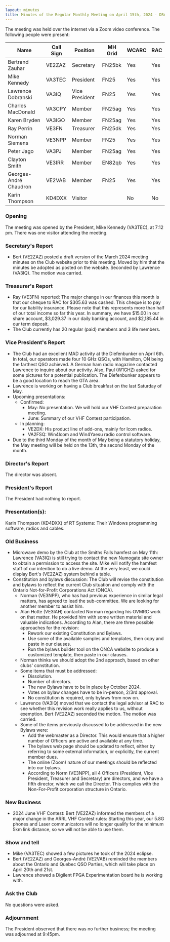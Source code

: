 ```yaml
---
layout: minutes
title: Minutes of the Regular Monthly Meeting on April 15th, 2024 - DRAFT
---
```

The meeting was held over the internet via a Zoom video conference.
The following people were present:

| Name                   | Call Sign  | Position         | MH Grid | WCARC | RAC |
|------------------------|------------|------------------|---------|-------|-----|
| Bertrand Zauhar        | VE2ZAZ     | Secretary        | FN25bk  | Yes   | Yes |
| Mike Kennedy           | VA3TEC     | President        | FN25    | Yes   | Yes |
| Lawrence Dobranski     | VA3IQ      | Vice President   | FN25    | Yes   | Yes |
| Charles MacDonald      | VA3CPY     | Member           | FN25ag  | Yes   | Yes |
| Karen Bryden           | VA3IGO     | Member           | FN25ag  | Yes   | Yes |
| Ray Perrin             | VE3FN      | Treasurer        | FN25dk  | Yes   | Yes |
| Norman Siemens         | VE3NPP     | Member           | FN25    | Yes   | Yes |
| Peter Jago             | VA3PJ      | Member           | FN25ag  | Yes   | Yes |
| Clayton Smith          | VE3IRR     | Member           | EN82qb  | Yes   | Yes |
| Georges-André Chaudron | VE2VAB     | Member           | FN25    | Yes   | Yes |
| Karin Thompson         | KD4DXX     | Visitor          |         | No    | No  |


### Opening
The meeting was opened by the President, Mike Kennedy (VA3TEC), at 7:12 pm.
There was one visitor attending the meeting.

### Secretary's Report
- Bert (VE2ZAZ) posted a draft version of the March 2024 meeting minutes on the Club website prior to this meeting. Moved by him that the minutes be adopted as posted on the website. Seconded by Lawrence (VA3IQ). The motion was carried.

### Treasurer's Report
- Ray (VE3FN) reported: The major change in our finances this month is that our cheque to RAC for $305.63 was cashed.  This cheque is to pay for our liability insurance.  Please note that this represents more than half of our total income so far this year. In summary, we have $15.00 in our share account, $3,029.37 in our daily banking account, and $2,185.44 in our term deposit.
- The Club currently has 20 regular (paid) members and 3 life members.

### Vice President's Report
- The Club had an excellent MAD activity at the Diefenbunker on April 6th. In total, our operators made four 10 GHz QSOs, with Hamilton, ON being the farthest QSO achieved. A German ham radio magazine contacted Lawrence to inquire about our activity. Also, Paul (W1GHZ) asked for some pictures for a potential publication. The Diefenbunker appears to be a good location to reach the GTA area.
- Lawrence is working on having a Club breakfast on the last Saturday of May.
- Upcoming presentations:
  - Confirmed:
    - May: No presentation. We will hold our VHF Contest preparation meeting.
    - June: Summary of our VHF Contest participation.
  - In planning:
    - VE2DX: His product line of add-ons, mainly for Icom radios.
    - VA2FSQ: Win4Icom and Win4Yaesu radio control software.
- Due to the third Monday of the month of May being a statutory holiday, the May meeting will be held on the 13th, the second Monday of the month.

### Director's Report
The director was absent.

### President's Report
The President had nothing to report.

### Presentation(s):
Karin Thompson (KD4DXX) of RT Systems: Their Windows programming software, radios and cables.

### Old Business
- Microwave demo by the Club at the Smiths Falls hamfest on May 11th: Lawrence (VA3IQ) is still trying to contact the new Numogate site owner to obtain a permission to access the site. Mike will notify the hamfest staff of our intention to do a live demo. At the very least, we could display Bert's (VE2ZAZ) system behind a table.
- Constitution and bylaws discussion: The Club will revise the constitution and bylaws to reflect the current Club situation and comply with the Ontario Not-for-Profit Corporations Act (ONCA).
  - Norman (VE3NPP), who has had previous experience in similar legal matters, has agreed to lead the sub-committee. We are looking for another member to assist him.
  - Alan Hotte (VE3IAH) contacted Norman regarding his OVMRC work on that matter. He provided him with some written material and valuable indications. According to Alan, there are three possible approaches for the revision:
    - Rework our existing Constitution and Bylaws.
    - Use some of the available samples and templates, then copy and paste in our clauses.
    - Run the bylaws builder tool on the ONCA website to produce a customized template, then paste in our clauses.
  - Norman thinks we should adopt the 2nd approach, based on other clubs' constitution.
  - Some items that must be addressed:
    - Dissolution.
    - Number of directors.
    - The new Bylaws have to be in place by October 2024.
    - Votes on bylaw changes have to be in-person, 2/3rd approval.
    - No constitution is required, only bylaws from now on.
  - Lawrence (VA3IQ) moved that we contact the legal advisor at RAC to see whether this revision work really applies to us, without exemption. Bert (VE2ZAZ) seconded the motion. The motion was carried.
  - Some of the items previously discussed to be addressed in the new Bylaws were:
    - Add the webmaster as a Director. This would ensure that a higher number of Officers are active and available at any time.
    - The bylaws web page should be updated to reflect, either by referring to some external information, or explicitly, the current member dues.
    - The online (Zoom) nature of our meetings should be reflected into our bylaws.
    - According to Norm (VE3NPP), all 4 Officers (President, Vice President, Treasurer and Secretary) are directors, and we have a fifth director, which we call the Director. This complies with the Non-For-Profit corporation structure in Ontario.

### New Business
- 2024 June VHF Contest: Bert (VE2ZAZ) informed the members of a major change in the ARRL VHF Contest rules: Starting this year, our 5.8G phones and Laser communicators will no longer qualify for the minimum 5km link distance, so we will not be able to use them.

### Show and tell
- Mike (VA3TEC) showed a few pictures he took of the 2024 eclipse.
- Bert (VE2ZAZ) and Georges-André (VE2VAB) reminded the members about the Ontario and Quebec QSO Parties, which will take place on April 20th and 21st.
- Lawrence showed a Digilent FPGA Experimentation board he is working with.

### Ask the Club
No questions were asked.

### Adjournment
The President observed that there was no further business; the meeting was adjourned at 9:45pm.

